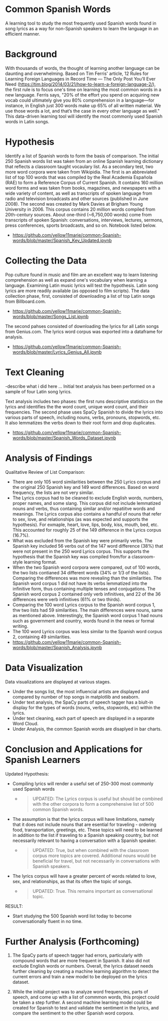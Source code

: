 # Common Spanish Words
A learning tool to study the most frequently used Spanish words found in song lyrics as a way for non-Spanish speakers to learn the language in an efficient manner.

# Background
With thousands of words, the thought of learning another language can be daunting and overwhelming. Based on Tim Ferris' article, 12 Rules for Learning Foreign Languages in Record Time — The Only Post You’ll Ever Need (https://tim.blog/2014/03/21/how-to-learn-a-foreign-language-2/), the first rule is to focus one's time on learning the most common words in a new language. Ferris says, "20% of the effort you spend on acquiring new vocab could ultimately give you 80% comprehension in a language—for instance, in English just 300 words make up 65% of all written material. We use those words a lot, and that’s the case in every other language as well." This data-driven learning tool will identify the most commonly used Spanish words in Latin songs.

# Hypothesis 
Identify a list of Spanish words to form the basis of comparison. The initial 250 Spanish words list was taken from an online Spanish learning dictionary that reflects a classroom taught vocaulary list. As a secondary test, two more word corpora were taken from Wikipidia. 
The first is an abbreviated list of top 100 words that was compiled by the Real Academia Española (RAE) to form a  Reference Corpus of Current Spanish. It contains 160 million word forms and was taken from books, magazines, and newspapers with a wide variety of content, as well as transcripts of spoken language from radio and television broadcasts and other sources (published in June 2008). 
The second was created by Mark Davies at Brigham Young University in 2006. This corpus contains 20 million words compiled from 20th-century sources. About one-third (~6,750,000 words) come from transcripts of spoken Spanish: conversations, interviews, lectures, sermons, press conferences, sports broadcasts, and so on. Notebook listed below.
- https://github.com/yellow11marie/common-Spanish-words/blob/master/Spanish_Key_Updated.ipynb

# Collecting the Data 
Pop culture found in music and film are an excellent way to learn listening comprehension as well as expand one's vocabulary when learning a language. Examining Latin music lyrics will test the hypothesis. Latin song lyrics are more readily available (as opposed to film scripts). The data collection phase, first, consisted of downloading a list of top Latin songs from Billboard.com. 
- https://github.com/yellow11marie/common-Spanish-words/blob/master/Songs_List.ipynb

The second pahses consisted of downloading the lyrics for all Latin songs from Genius.com. The lyrics word corpus was exported into a dataframe for analysis. 
- https://github.com/yellow11marie/common-Spanish-words/blob/master/Lyrics_Genius_All.ipynb

# Text Cleaning 
-describe what i did here ...
Initial text analysis has been performed on a sample of four Latin song lyrics. 

Text analysis includes two phases: the first runs descriptive statistics on the lyrics and identifies the the word count, unique word count, and their frequencies. The second phase uses SpaCy Spanish to divide the lyrics into various parts of speech, including nouns, verbs, pronouns, stopwords, etc. It also lemmatizes the verbs down to their root form and drop duplicates.
- https://github.com/yellow11marie/common-Spanish-words/blob/master/Spanish_Words_Dataset.ipynb 

# Analysis of Findings

Qualitative Review of List Comparison:
   - There are only 105 word similarities between the 250 Lyrics corpus and the original 250 Spanish key and 149 word differences. Based on word frequency, the lists are not very similar. 
   - The Lyrics corpus had to be cleaned to exclude English words, numbers, proper names, and some slang. This corpus did not include lemmatized nouns and verbs, thus containing similar and/or repatiitve words and meanings. The Lyrics corpus also contains a handful of nouns that refer to sex, love, and relationships (as was expected and supports the hypothesis). For exmaple, heart, love, lips, body, kiss, mouth, bed, etc. This accounted for roughly 25 of the 149 difference in the Lyrics corpus (16.7%).
   - What was excluded from the Spanish key were primarily verbs. The Spanish key included 56 verbs out of the 147 word difference (38%) that were not present in the 250 word Lyrics corpus. This supports the hypothesis that the Spanish key was compiled from/for a classroom-style learning format. 
   - When the two Spanish word corpora were compared, out of 100 words, the two lists contianed 34 different words (34% or 1/3 of the lists). Comparing the differences was more revealing than the similarities. The Spanish word corpus 1 did not have its verbs lemmatized into the infinitive form, thus containing multiple tenses and conjugations. The Spanish word corpus 2 contained only verb infinitives, and 22 of the 36 differences were verb infinitives (61% or two thirds). 
   - Comparing the 100 word Lyrics corpus to the Spanish word corpus 1, thw two lists had 59 similarities. The main differences were nouns, same as mentioned above. Interestingly, the Spanish word corpus 1 had nouns such as government and country, words found in the news or formal writing. 
   - The 100 word Lyrics corpus was less similar to the Spanish word corpus 2, containing 49 similarities. 
- https://github.com/yellow11marie/common-Spanish-words/blob/master/Spanish_Analysis.ipynb

# Data Visualization
Data visualizations are displayed at various stages. 
- Under the songs list, the most influencial artists are displayed and compared by number of top songs in matplotlib and seaborn.
- Under text analysis, the SpaCy parts of speech tagger has a biult-in display for the types of words (nouns, verbs, stopwords, etc) within the lyrics. 
- Under text cleaning, each part of speech are displayed in a separate Word Cloud.
- Under Analysis, the common Spanish words are disaplyed in bar charts. 

# Conclusion and Applications for Spanish Learners
Updated Hypothesis:
- Compiling lyrics will render a useful set of 250-300 most commonly used Spanish words 
    - >UPDATED: The Lyrics corpus is useful but should be combined with the other corpora to form a comprehensive list of 500 common Spanish words. 
- The assumption is that the lyrics corpus will have limitations, namely that it does not include nouns that are esential for traveling - ordering food, transportation, greetings, etc. These topics will need to be learned in addition to the list if traveling to a Spanish speaking country, but not necessarily relevant to having a conversation with a Spanish speaker. 
    - >UPDATED: True, but when combined with the classroom corpus more topics are covered. Additional nouns would be beneficial for travel, but not necessarily in conversations with Spanish speakers.
- The lyrics corpus will have a greater percent of words related to love, sex, and relationships, as that its often the topic of songs. 
    - >UPDATED: True. This remains important as conversational topic. 
    
RESULT:
- Start studying the 500 Spanish word list today to become conversationally fluent in no time.

# Further Analysis (Forthcoming)
1. The SpaCy parts of speech tagger had errors, particularly with compound words that are more frequent in Spanish. It also did not exclude English words or numbers. Overall, the lyrics dataset needs further cleaning by creating a machine learning algorithm to detect the current errors and train a new model to be deployed on the lyrics dataset. 

2. While the initial project was to analyze word frequencies, parts of speech, and come up with a list of commmon words, this project could be taken a step further. A second machine learning model could be created for Spanish to test and validate the sentiment in the lyrics, and compare the sentiment to the other Spanish word corpora. 

